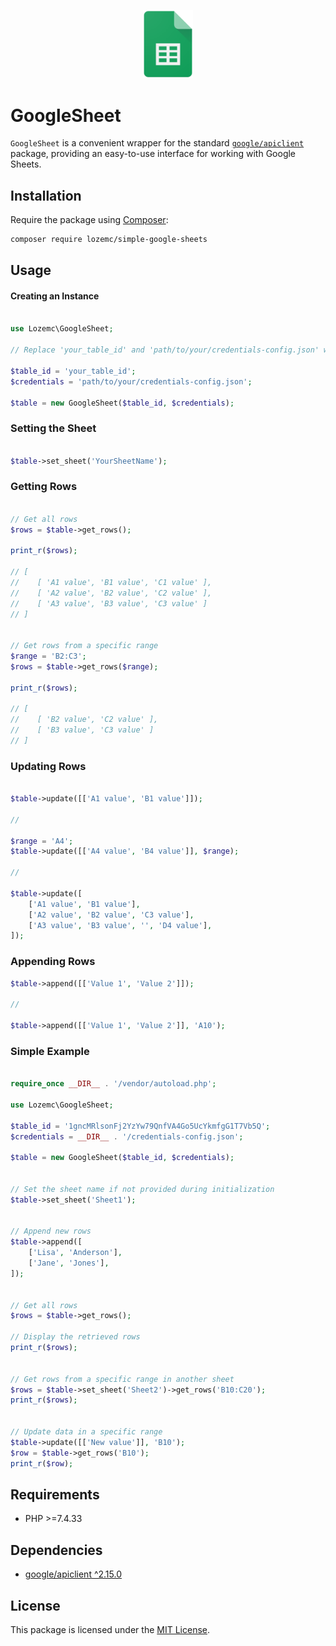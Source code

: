 <p align="center"><a href="https://www.google.ru/intl/ru/sheets/about/" target="_blank"><img src="./icon.svg" width="80" alt="Google Sheets"></a></p>

# GoogleSheet

`GoogleSheet` is a convenient wrapper for the
standard [`google/apiclient`](https://github.com/googleapis/google-api-php-client) package, providing an easy-to-use
interface for working with Google Sheets.

## Installation

Require the package using [Composer](https://getcomposer.org/):

```bash
composer require lozemc/simple-google-sheets
```

## Usage

#### Creating an Instance

```php

use Lozemc\GoogleSheet;

// Replace 'your_table_id' and 'path/to/your/credentials-config.json' with actual values

$table_id = 'your_table_id';
$credentials = 'path/to/your/credentials-config.json';

$table = new GoogleSheet($table_id, $credentials);

```

### Setting the Sheet

```php

$table->set_sheet('YourSheetName');

```

### Getting Rows

```php

// Get all rows
$rows = $table->get_rows();

print_r($rows);

// [
//    [ 'A1 value', 'B1 value', 'C1 value' ],
//    [ 'A2 value', 'B2 value', 'C2 value' ],
//    [ 'A3 value', 'B3 value', 'C3 value' ]
// ]


// Get rows from a specific range
$range = 'B2:C3';
$rows = $table->get_rows($range);

print_r($rows);

// [
//    [ 'B2 value', 'C2 value' ],
//    [ 'B3 value', 'C3 value' ]
// ]

```

### Updating Rows

```php

$table->update([['A1 value', 'B1 value']]);

// 

$range = 'A4';
$table->update([['A4 value', 'B4 value']], $range);

// 

$table->update([
    ['A1 value', 'B1 value'],
    ['A2 value', 'B2 value', 'C3 value'],
    ['A3 value', 'B3 value', '', 'D4 value'],
]);

```

### Appending Rows

```php
$table->append([['Value 1', 'Value 2']]);

//

$table->append([['Value 1', 'Value 2']], 'A10');

```

### Simple Example

```php

require_once __DIR__ . '/vendor/autoload.php';

use Lozemc\GoogleSheet;

$table_id = '1gncMRlsonFj2YzYw79QnfVA4Go5UcYkmfgG1T7Vb5Q';
$credentials = __DIR__ . '/credentials-config.json'; 

$table = new GoogleSheet($table_id, $credentials);


// Set the sheet name if not provided during initialization
$table->set_sheet('Sheet1');


// Append new rows
$table->append([
    ['Lisa', 'Anderson'],
    ['Jane', 'Jones'],
]);


// Get all rows
$rows = $table->get_rows();

// Display the retrieved rows
print_r($rows);


// Get rows from a specific range in another sheet
$rows = $table->set_sheet('Sheet2')->get_rows('B10:C20');
print_r($rows);


// Update data in a specific range
$table->update([['New value']], 'B10');
$row = $table->get_rows('B10');
print_r($row);

```

## Requirements

- PHP >=7.4.33

## Dependencies

- [google/apiclient ^2.15.0](https://github.com/googleapis/google-api-php-client)

## License

This package is licensed under the [MIT License](LICENSE).
